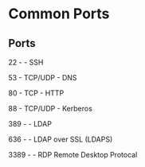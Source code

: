 # Common Ports

## Ports

22 - - SSH

53 - TCP/UDP - DNS

80 - TCP - HTTP

88 - TCP/UDP - Kerberos

389 - - LDAP

636 - - LDAP over SSL (LDAPS)

3389 - - RDP Remote Desktop Protocal
